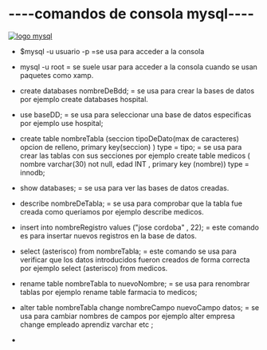 #  ----comandos de consola mysql----
[![logo mysql](https://download.logo.wine/logo/MySQL/MySQL-Logo.wine.png "logo mysql")](https://download.logo.wine/logo/MySQL/MySQL-Logo.wine.png "logo mysql")

- $mysql -u usuario -p =se usa para acceder a la consola

- mysql -u root = se suele usar para acceder a la consola cuando se usan paquetes como xamp.

- create databases nombreDeBdd; = se usa para crear la bases de datos por ejemplo create databases hospital.

- use baseDD; = se usa para seleccionar una base de datos especificas por ejemplo use hospital;

- create table nombreTabla (seccion tipoDeDato(max de caracteres) opcion de relleno, primary key(seccion) ) type = tipo; = se usa para crear las tablas con sus secciones por ejemplo create table medicos ( nombre varchar(30) not null, edad INT , primary key (nombre)) type = innodb;

- show databases; = se usa para ver las bases de datos creadas.

- describe nombreDeTabla; = se usa para comprobar que la tabla fue creada como queriamos por ejemplo describe medicos.

- insert into nombreRegistro values ("jose cordoba" , 22); = este comando es para insertar nuevos registros en la base de datos.

- select (asterisco) from nombreTabla; = este comando se usa para verificar que los datos introducidos fueron creados de forma correcta por ejemplo select (asterisco) from medicos.
-  rename table nombreTabla to nuevoNombre; = se usa para renombrar tablas por ejemplo rename table farmacia to medicos;

- alter table nombreTabla change nombreCampo nuevoCampo datos; = se usa para cambiar nombres de campos por ejemplo alter empresa change empleado aprendiz varchar etc ;

- 
